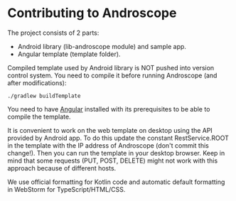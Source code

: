 # Contributing to Androscope

The project consists of 2 parts:
- Android library (lib-androscope module) and sample app.
- Angular template (template folder).

Compiled template used by Android library is NOT pushed into version control system. You need to compile it before running Androscope (and after modifications):

```
./gradlew buildTemplate
```

You need to have [Angular](https://angular.io/guide/setup-local) installed with its prerequisites to be able to compile the template.

It is convenient to work on the web template on desktop using the API provided by Android app. To do this update the constant RestService.ROOT in the template with the IP address of Androscope (don't commit this change!). Then you can run the template in your desktop browser. Keep in mind that some requests (PUT, POST, DELETE) might not work with this approach because of different hosts.

We use official formatting for Kotlin code and automatic default formatting in WebStorm for TypeScript/HTML/CSS.
